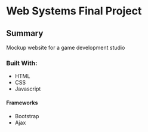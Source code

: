 # Web Systems Final Project

## Summary
Mockup website for a game development studio

### Built With:
* HTML
* CSS
* Javascript
#### Frameworks
* Bootstrap
* Ajax

